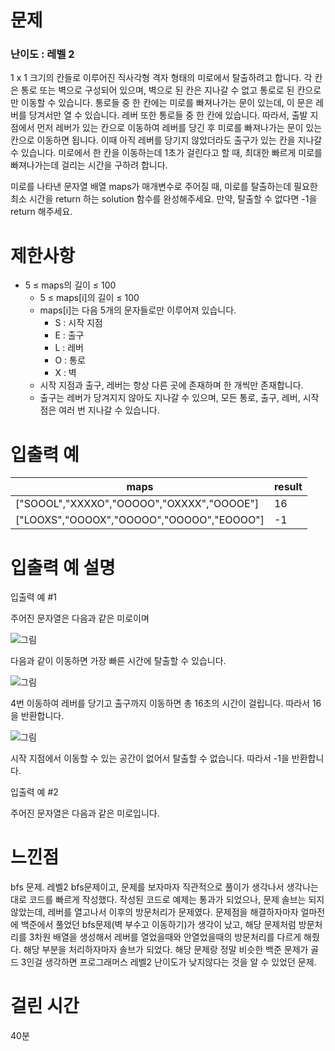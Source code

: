 # 문제

### 난이도 : 레벨 2

1 x 1 크기의 칸들로 이루어진 직사각형 격자 형태의 미로에서 탈출하려고 합니다. 각 칸은 통로 또는 벽으로 구성되어 있으며, 벽으로 된 칸은 지나갈 수 없고 통로로 된 칸으로만 이동할 수 있습니다. 통로들 중 한 칸에는 미로를 빠져나가는 문이 있는데, 이 문은 레버를 당겨서만 열 수 있습니다. 레버 또한 통로들 중 한 칸에 있습니다. 따라서, 출발 지점에서 먼저 레버가 있는 칸으로 이동하여 레버를 당긴 후 미로를 빠져나가는 문이 있는 칸으로 이동하면 됩니다. 이때 아직 레버를 당기지 않았더라도 출구가 있는 칸을 지나갈 수 있습니다. 미로에서 한 칸을 이동하는데 1초가 걸린다고 할 때, 최대한 빠르게 미로를 빠져나가는데 걸리는 시간을 구하려 합니다.

미로를 나타낸 문자열 배열 maps가 매개변수로 주어질 때, 미로를 탈출하는데 필요한 최소 시간을 return 하는 solution 함수를 완성해주세요. 만약, 탈출할 수 없다면 -1을 return 해주세요.

# 제한사항

- 5 ≤ maps의 길이 ≤ 100
  - 5 ≤ maps[i]의 길이 ≤ 100
  - maps[i]는 다음 5개의 문자들로만 이루어져 있습니다.
    - S : 시작 지점
    - E : 출구
    - L : 레버
    - O : 통로
    - X : 벽
  - 시작 지점과 출구, 레버는 항상 다른 곳에 존재하며 한 개씩만 존재합니다.
  - 출구는 레버가 당겨지지 않아도 지나갈 수 있으며, 모든 통로, 출구, 레버, 시작점은 여러 번 지나갈 수 있습니다.

# 입출력 예

| maps                                      | result |
| ----------------------------------------- | ------ |
| ["SOOOL","XXXXO","OOOOO","OXXXX","OOOOE"] | 16     |
| ["LOOXS","OOOOX","OOOOO","OOOOO","EOOOO"] | -1     |

# 입출력 예 설명

입출력 예 #1

주어진 문자열은 다음과 같은 미로이며

![그림](https://user-images.githubusercontent.com/62426665/214443486-cb2b84a4-afc6-4b25-8da2-645a853859f1.png)

다음과 같이 이동하면 가장 빠른 시간에 탈출할 수 있습니다.

![그림](https://user-images.githubusercontent.com/62426665/207090680-93289071-da4f-4126-9c31-066c1d4d3802.png)

4번 이동하여 레버를 당기고 출구까지 이동하면 총 16초의 시간이 걸립니다. 따라서 16을 반환합니다.

![그림](https://user-images.githubusercontent.com/62426665/214443892-1e7734e9-b4c8-49af-ba29-aa5597039617.png)

시작 지점에서 이동할 수 있는 공간이 없어서 탈출할 수 없습니다. 따라서 -1을 반환합니다.

입출력 예 #2

주어진 문자열은 다음과 같은 미로입니다.

# 느낀점

bfs 문제. 레벨2 bfs문제이고, 문제를 보자마자 직관적으로 풀이가 생각나서 생각나는대로 코드를 빠르게 작성했다. 작성된 코드로 예제는 통과가 되었으나, 문제 솔브는 되지않았는데, 레버를 열고나서 이후의 방문처리가 문제였다. 문제점을 해결하자마자 얼마전에 백준에서 풀었던 bfs문제(벽 부수고 이동하기)가 생각이 났고, 해당 문제처럼 방문처리를 3차원 배열을 생성해서 레버를 열었을때와 안열었을때의 방문처리를 다르게 해줬다. 해당 부분을 처리하자마자 솔브가 되었다. 해당 문제랑 정말 비슷한 백준 문제가 골드 3인걸 생각하면 프로그래머스 레벨2 난이도가 낮지않다는 것을 알 수 있었던 문제.

# 걸린 시간

40분
